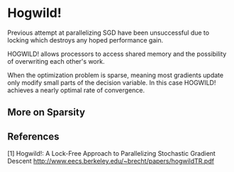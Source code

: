Hogwild!
========

Previous attempt at parallelizing SGD have been unsuccessful due to locking which destroys
any hoped performance gain.

HOGWILD! allows processors to access shared memory and the possibility of overwriting
each other's work. 

When the optimization problem is sparse, meaning most gradients update only modify
small parts of the decision variable. In this case HOGWILD! achieves a nearly optimal rate
of convergence.

## More on Sparsity


## References

[1] Hogwild!: A Lock-Free Approach to Parallelizing Stochastic Gradient Descent
http://www.eecs.berkeley.edu/~brecht/papers/hogwildTR.pdf


